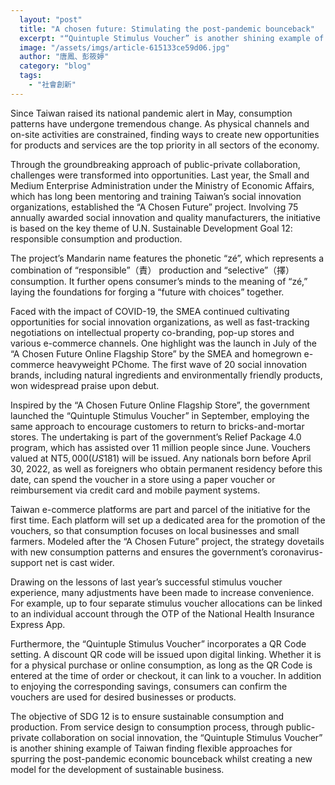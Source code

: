 ```yaml
---
  layout: "post"
  title: "A chosen future: Stimulating the post-pandemic bounceback"
  excerpt: "“Quintuple Stimulus Voucher” is another shining example of Taiwan finding flexible approaches for spurring the post-pandemic economic bounceback"
  image: "/assets/imgs/article-615133ce59d06.jpg"
  author: "唐鳳、彭筱婷"
  category: "blog"
  tags: 
    - "社會創新"
---
```


Since Taiwan raised its national pandemic alert in May, consumption patterns have undergone tremendous change. As physical channels and on-site activities are constrained, finding ways to create new opportunities for products and services are the top priority in all sectors of the economy.

Through the groundbreaking approach of public-private collaboration, challenges were transformed into opportunities. Last year, the Small and Medium Enterprise Administration under the Ministry of Economic Affairs, which has long been mentoring and training Taiwan’s social innovation organizations, established the “A Chosen Future” project. Involving 75 annually awarded social innovation and quality manufacturers, the initiative is based on the key theme of U.N. Sustainable Development Goal 12: responsible consumption and production.

The project’s Mandarin name features the phonetic “zé”, which represents a combination of “responsible”（責） production and “selective”（擇） consumption. It further opens consumer’s minds to the meaning of “zé,” laying the foundations for forging a “future with choices” together.

Faced with the impact of COVID-19, the SMEA continued cultivating opportunities for social innovation organizations, as well as fast-tracking negotiations on intellectual property co-branding, pop-up stores and various e-commerce channels. One highlight was the launch in July of the “A Chosen Future Online Flagship Store” by the SMEA and homegrown e-commerce heavyweight PChome. The first wave of 20 social innovation brands, including natural ingredients and environmentally friendly products, won widespread praise upon debut.

Inspired by the “A Chosen Future Online Flagship Store”, the government launched the “Quintuple Stimulus Voucher” in September, employing the same approach to encourage customers to return to bricks-and-mortar stores. The undertaking is part of the government’s Relief Package 4.0 program, which has assisted over 11 million people since June. Vouchers valued at NT$5,000 (US$181) will be issued. Any nationals born before April 30, 2022, as well as foreigners who obtain permanent residency before this date, can spend the voucher in a store using a paper voucher or reimbursement via credit card and mobile payment systems.

Taiwan e-commerce platforms are part and parcel of the initiative for the first time. Each platform will set up a dedicated area for the promotion of the vouchers, so that consumption focuses on local businesses and small farmers. Modeled after the “A Chosen Future” project, the strategy dovetails with new consumption patterns and ensures the government’s coronavirus-support net is cast wider.

Drawing on the lessons of last year’s successful stimulus voucher experience, many adjustments have been made to increase convenience. For example, up to four separate stimulus voucher allocations can be linked to an individual account through the OTP of the National Health Insurance Express App.

Furthermore, the “Quintuple Stimulus Voucher” incorporates a QR Code setting. A discount QR code will be issued upon digital linking. Whether it is for a physical purchase or online consumption, as long as the QR Code is entered at the time of order or checkout, it can link to a voucher. In addition to enjoying the corresponding savings, consumers can confirm the vouchers are used for desired businesses or products.

The objective of SDG 12 is to ensure sustainable consumption and production. From service design to consumption process, through public-private collaboration on social innovation, the “Quintuple Stimulus Voucher” is another shining example of Taiwan finding flexible approaches for spurring the post-pandemic economic bounceback whilst creating a new model for the development of sustainable business.
